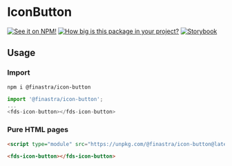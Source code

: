 # IconButton

[![See it on NPM!](https://img.shields.io/npm/v/@finastra/icon-button?style=for-the-badge)](https://www.npmjs.com/package/@finastra/icon-button)
[![How big is this package in your project?](https://img.shields.io/bundlephobia/minzip/@finastra/icon-button?style=for-the-badge)](https://bundlephobia.com/result?p=@finastra/icon-button')
[![Storybook](https://shields.io/badge/-Play%20with%20this%20web%20component-2a0481?logo=storybook&style=for-the-badge)](https://finastra.github.io/finastra-design-system/?path=/story/components-icon-button--default)

## Usage

### Import

```
npm i @finastra/icon-button
```

```ts
import '@finastra/icon-button';
...
<fds-icon-button></fds-icon-button>
```

### Pure HTML pages

```html
<script type="module" src="https://unpkg.com/@finastra/icon-button@latest/dist/src/icon-button.js?module"></script>

<fds-icon-button></fds-icon-button>
```
